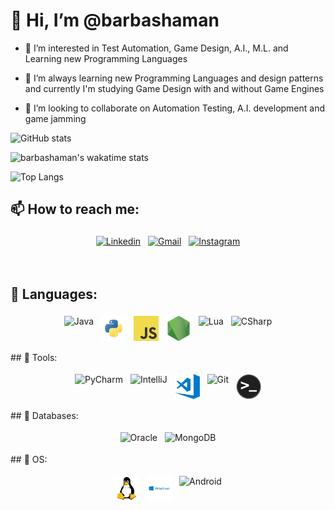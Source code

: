 # 👋 Hi, I’m @barbashaman


- 👀 I’m interested in Test Automation, Game Design, A.I., M.L. and Learning new Programming Languages

- 🌱 I’m always learning new Programming Languages and design patterns and currently I'm studying Game Design with and without Game Engines

- 💞️ I’m looking to collaborate on Automation Testing, A.I. development and game jamming

![GitHub stats](https://github-readme-stats.vercel.app/api?username=barbashaman&show_icons=true&theme=tokyonight)

![barbashaman's wakatime stats](https://github-readme-stats.vercel.app/api/wakatime?username=barbashaman)

![Top Langs](https://github-readme-stats.vercel.app/api/top-langs/?username=barbashaman&theme=tokyonight)


## 📫 How to reach me: 
<p align="center">
 
 <a href="https://www.linkedin.com/in/matheus-barbachan-e-silva-276241a1/" target="_blank" rel="noopener noreferrer"> 
   <img src="https://cdn.jsdelivr.net/npm/simple-icons@v3/icons/linkedin.svg" alt="Linkedin" height="40" style="vertical-align:top; margin:4px"></a>
 <a href="mailto:matheus.barbachan@gmail.com"> 
   <img src="https://cdn.jsdelivr.net/npm/simple-icons@v3/icons/gmail.svg" alt="Gmail" height="40" style="vertical-align:top; margin:4px"></a>
 <a href="https://www.instagram.com/barbashaman/"> 
   <img src="https://i1.wp.com/www.multarte.com.br/wp-content/uploads/2019/03/logo-instagram-png-fundo-transparente4.png?resize=696%2C696&ssl=1" alt="Instagram" height="40" style="vertical-align:top; margin:4px"></a>
</p>

<br />

## 🧰 Languages:
<p align="center">
 <img src="https://logodownload.org/wp-content/uploads/2017/04/java-logo-2.png" alt="Java" height="40" style="vertical-align:top; margin:4px">
 <img src="https://raw.githubusercontent.com/github/explore/80688e429a7d4ef2fca1e82350fe8e3517d3494d/topics/python/python.png" alt="Python" height="40" style="vertical-align:top; margin:4px">
 <img src="https://raw.githubusercontent.com/github/explore/80688e429a7d4ef2fca1e82350fe8e3517d3494d/topics/javascript/javascript.png" alt="Javascript" height="40" style="vertical-align:top; margin:4px">
 <img src="https://raw.githubusercontent.com/github/explore/80688e429a7d4ef2fca1e82350fe8e3517d3494d/topics/nodejs/nodejs.png" alt="NodeJs" height="40" style="vertical-align:top; margin:4px">
 <img src="https://download.logo.wine/logo/Lua_(programming_language)/Lua_(programming_language)-Logo.wine.png" alt="Lua" height="40" style="vertical-align:top; margin:4px">
 <img src="https://growiz.com.br/wp-content/uploads/2020/08/kisspng-c-programming-language-logo-microsoft-visual-stud-atlas-portfolio-5b899192d7c600.1628571115357423548838.png" alt="CSharp" height="40" style="vertical-align:top; margin:4px">
</p>
## 🧰 Tools:
<p align="center">
 <img src="https://dashboard.snapcraft.io/site_media/appmedia/2017/11/PyCharmCore256.png" alt="PyCharm" height="40" style="vertical-align:top; margin:4px">  
 <img src="https://dashboard.snapcraft.io/site_media/appmedia/2017/11/icon_CE_256_2Qe5uEl.png" alt="IntelliJ" height="40" style="vertical-align:top; margin:4px">
 <img src="https://raw.githubusercontent.com/github/explore/80688e429a7d4ef2fca1e82350fe8e3517d3494d/topics/visual-studio-code/visual-studio-code.png" alt="VS Code" height="40" style="vertical-align:top; margin:4px">
 <img src="https://git-scm.com/images/logos/downloads/Git-Icon-1788C.png" alt="Git" height="40" style="vertical-align:top; margin:4px">
 <img src="https://raw.githubusercontent.com/github/explore/80688e429a7d4ef2fca1e82350fe8e3517d3494d/topics/terminal/terminal.png" alt="Terminal" height="40" style="vertical-align:top; margin:4px">
 </p>
 ## 🧰 Databases:
<p align="center">
 <img src="https://images-na.ssl-images-amazon.com/images/I/41QodfboFdL.png" alt="Oracle" height="40" style="vertical-align:top; margin:4px">
 <img src="https://www.logolynx.com/images/logolynx/f4/f436442c17fa509c78e28aa28c76b923.png" alt="MongoDB" height="40" style="vertical-align:top; margin:4px">
</p>
## 🧰 OS:
<p align="center">
 <img src="https://raw.githubusercontent.com/github/explore/80688e429a7d4ef2fca1e82350fe8e3517d3494d/topics/linux/linux.png" alt="Linux" height="40" style="vertical-align:top; margin:4px">
 <img src="https://raw.githubusercontent.com/github/explore/80688e429a7d4ef2fca1e82350fe8e3517d3494d/topics/windows/windows.png" alt="Windows" height="40" style="vertical-align:top; margin:4px">
 <img src="http://pngimg.com/uploads/android_logo/android_logo_PNG3.png" alt="Android" height="40" style="vertical-align:top; margin:4px">
</p>
